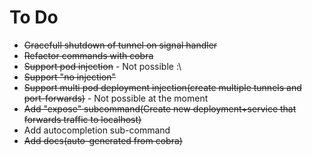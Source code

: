 # To Do
- ~~Gracefull shutdown of tunnel on signal handler~~
- ~~Refactor commands with cobra~~
- ~~Support pod injection~~ - Not possible :\
- ~~Support "no injection"~~
- ~~Support multi pod deployment injection(create multiple tunnels and port-forwards)~~ - Not possible at the moment
- ~~Add "expose" subcommand(Create new deployment+service that forwards traffic to localhost)~~
- Add autocompletion sub-command
- ~~Add docs(auto-generated from cobra)~~
